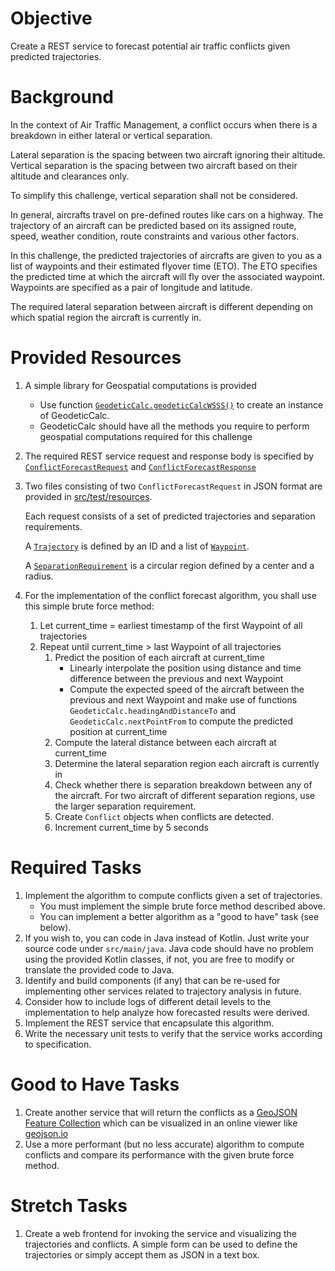 # Objective

Create a REST service to forecast potential air traffic conflicts 
given predicted trajectories.

# Background

In the context of Air Traffic Management, a conflict occurs when there is a
breakdown in either lateral or vertical separation.

Lateral separation is the spacing between two aircraft ignoring their altitude.
Vertical separation is the spacing between two aircraft based on their altitude and
clearances only.

To simplify this challenge, vertical separation shall not be considered.

In general, aircrafts travel on pre-defined routes like cars on a highway.
The trajectory of an aircraft can be predicted based on its assigned route, speed,
weather condition, route constraints and various other factors.

In this challenge, the predicted trajectories of aircrafts are given to you as
a list of waypoints and their estimated flyover time (ETO).
The ETO specifies the predicted time at which the aircraft will fly over the 
associated waypoint. Waypoints are specified as a pair of longitude and latitude.

The required lateral separation between aircraft is different depending on which
spatial region the aircraft is currently in.

# Provided Resources

1. A simple library for Geospatial computations is provided
   - Use function [`GeodeticCalc.geodeticCalcWSSS()`](src/main/kotlin/aero/airlab/challenge/conflictforecast/geospatial/GeodeticCalc.kt)
     to create an instance of GeodeticCalc.
   - GeodeticCalc should have all the methods you require to perform geospatial 
     computations required for this challenge

1. The required REST service request and response body is specified by [`ConflictForecastRequest`](src/main/kotlin/aero/airlab/challenge/conflictforecast/api/ConflictForecastRequest.kt)
   and [`ConflictForecastResponse`](src/main/kotlin/aero/airlab/challenge/conflictforecast/api/ConflictForecastResponse.kt)

1. Two files consisting of two `ConflictForecastRequest` in JSON format are provided in
   [src/test/resources](src/test/resources). 

   Each request consists of a set of predicted trajectories and separation requirements.
   
   A [`Trajectory`](src/main/kotlin/aero/airlab/challenge/conflictforecast/api/Trajectory.kt)
   is defined by an ID and a list of [`Waypoint`](src/main/kotlin/aero/airlab/challenge/conflictforecast/api/Trajectory.kt).
   
   A [`SeparationRequirement`](src/main/kotlin/aero/airlab/challenge/conflictforecast/api/SeparationRequirement.kt)
   is a circular region defined by a center and a radius.

1. For the implementation of the conflict forecast algorithm, you shall use this simple brute force method:
   1. Let current_time = earliest timestamp of the first Waypoint of all trajectories
   2. Repeat until current_time > last Waypoint of all trajectories
      1. Predict the position of each aircraft at current_time
         - Linearly interpolate the position using distance and time difference between 
           the previous and next Waypoint
         - Compute the expected speed of the aircraft between the previous and next Waypoint and 
           make use of functions `GeodeticCalc.headingAndDistanceTo` and `GeodeticCalc.nextPointFrom`
           to compute the predicted position at current_time
      1. Compute the lateral distance between each aircraft at current_time
      1. Determine the lateral separation region each aircraft is currently in
      1. Check whether there is separation breakdown between any of the aircraft.
         For two aircraft of different separation regions, use the larger separation requirement.
      1. Create `Conflict` objects when conflicts are detected.
      1. Increment current_time by 5 seconds

# Required Tasks

1. Implement the algorithm to compute conflicts given a set of trajectories.
   - You must implement the simple brute force method described above.
   - You can implement a better algorithm as a "good to have" task (see below).
1. If you wish to, you can code in Java instead of Kotlin. Just write your source code under `src/main/java`.
   Java code should have no problem using the provided Kotlin classes, if not, you are free to modify or translate the
   provided code to Java.
1. Identify and build components (if any) that can be re-used for implementing other services related to trajectory analysis in future.
1. Consider how to include logs of different detail levels to the implementation to help analyze how forecasted results were derived.
1. Implement the REST service that encapsulate this algorithm.
1. Write the necessary unit tests to verify that the service works according to specification.

# Good to Have Tasks

1. Create another service that will return the conflicts as a [GeoJSON Feature Collection](https://geojson.org/)
   which can be visualized in an online viewer like [geojson.io](https://geojson.io)
2. Use a more performant (but no less accurate) algorithm to compute conflicts and compare its performance
   with the given brute force method.

# Stretch Tasks

1. Create a web frontend for invoking the service and visualizing the trajectories and conflicts. 
   A simple form can be used to define the trajectories or simply accept them as JSON in a text box.
